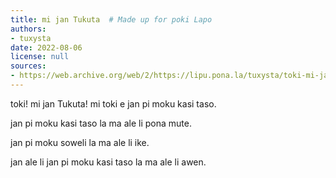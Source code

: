 ```yaml
---
title: mi jan Tukuta  # Made up for poki Lapo
authors:
- tuxysta
date: 2022-08-06
license: null
sources:
- https://web.archive.org/web/2/https://lipu.pona.la/tuxysta/toki-mi-jan-tukuta-mi-toki-e-jan-pi-moku-kasi-taso
---
```


toki! mi jan Tukuta! mi toki e jan pi moku kasi taso.


jan pi moku kasi taso la ma ale li pona mute. 

jan pi moku soweli la ma ale li ike.

jan ale li jan pi moku kasi taso la ma ale li awen. 


